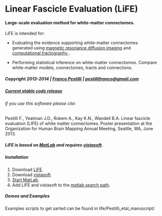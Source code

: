 # Linear Fascicle Evaluation (LiFE)

#### Large-scale evaluation method for white-matter connectomes.

LiFE is intended for:

* Evaluating the evidence supporting white-matter connectomes generated using [magnetic resonance diffusion imaging](http://en.wikipedia.org/wiki/Diffusion_MRI) and [computational tractography ](http://en.wikipedia.org/wiki/Tractography).

* Performing statistical inference on white-matter connectomes. Compare white-matter models, connectomes, tracts and connections.

##### Copyright 2013-2014 | [Franco Pestilli](francopestilli.com) | pestillifranco@gmail.com

##### [Current stable code release](https://github.com/vistalab/life/releases/tag/v0.1.1)

###### If you use this software please cite:

Pestilli F., Yeatman J.D., Rokem A., Kay K.N., Wandell B.A. Linear fascicle evaluation (LIFE) of white matter connectomes. Poster presentation at the Organization for Human Brain Mapping Annual Meeting, Seattle, WA, June 2013.

##### LiFE is based on [MatLab](http://www.mathworks.com/products/matlab/) and requires [vistasoft](https://github.com/vistalab/vistasoft). 
##### Installation
1. Download [LiFE](https://github.com/vistalab/life).
2. Download [vistasoft](https://github.com/vistalab/vistasoft).
3. [Start MatLab](http://www.mathworks.com/help/matlab/startup-and-shutdown.html).
4. Add LiFE and vistasoft to the [matlab search path](http://www.mathworks.com/help/matlab/ref/addpath.html).

##### Demos and Examples
Examples scripts to get sarted can be found in life/Pestilli_etal_manuscript/
